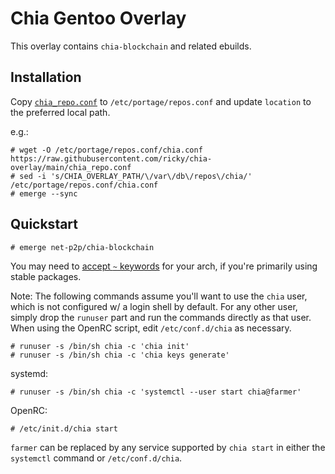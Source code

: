 # Chia Gentoo Overlay

This overlay contains `chia-blockchain` and related ebuilds.

## Installation

Copy [`chia_repo.conf`](chia_repo.conf) to `/etc/portage/repos.conf` and update
`location` to the preferred local path.

e.g.:

```
# wget -O /etc/portage/repos.conf/chia.conf https://raw.githubusercontent.com/ricky/chia-overlay/main/chia_repo.conf
# sed -i 's/CHIA_OVERLAY_PATH/\/var\/db\/repos\/chia/' /etc/portage/repos.conf/chia.conf
# emerge --sync
```

## Quickstart

```console
# emerge net-p2p/chia-blockchain
```

You may need to [accept `~` keywords](https://wiki.gentoo.org/wiki//etc/portage/package.accept_keywords)
for your arch, if you're primarily using stable packages.

Note: The following commands assume you'll want to use the `chia` user, which is
not configured w/ a login shell by default. For any other user, simply drop the
`runuser` part and run the commands directly as that user. When using the OpenRC
script, edit `/etc/conf.d/chia` as necessary.

```console
# runuser -s /bin/sh chia -c 'chia init'
# runuser -s /bin/sh chia -c 'chia keys generate'
```

systemd:

```console
# runuser -s /bin/sh chia -c 'systemctl --user start chia@farmer'
```

OpenRC:
```console
# /etc/init.d/chia start
```

`farmer` can be replaced by any service supported by `chia start` in either the
`systemctl` command or `/etc/conf.d/chia`.
